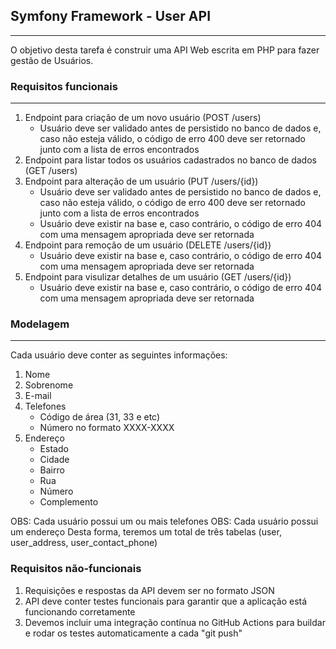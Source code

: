 ## Symfony Framework - User API ##
----

O objetivo desta tarefa é construir uma API Web escrita em PHP para fazer gestão de Usuários.

### Requisitos funcionais ###
----

1. Endpoint para criação de um novo usuário (POST /users)
    - Usuário deve ser validado antes de persistido no banco de dados e, caso não esteja válido, o código de erro 400 deve ser retornado junto com a lista de erros encontrados
2. Endpoint para listar todos os usuários cadastrados no banco de dados (GET /users)
3. Endpoint para alteração de um usuário (PUT /users/{id})
    - Usuário deve ser validado antes de persistido no banco de dados e, caso não esteja válido, o código de erro 400 deve ser retornado junto com a lista de erros encontrados
    - Usuário deve existir na base e, caso contrário, o código de erro 404 com uma mensagem apropriada deve ser retornada
4. Endpoint para remoção de um usuário (DELETE /users/{id})
    - Usuário deve existir na base e, caso contrário, o código de erro 404 com uma mensagem apropriada deve ser retornada
5. Endpoint para visulizar detalhes de um usuário (GET /users/{id})
    - Usuário deve existir na base e, caso contrário, o código de erro 404 com uma mensagem apropriada deve ser retornada

### Modelagem ###
----

Cada usuário deve conter as seguintes informações:

1. Nome
2. Sobrenome
3. E-mail
4. Telefones
    - Código de área (31, 33 e etc)
    - Número no formato XXXX-XXXX
5. Endereço
    - Estado
    - Cidade
    - Bairro
    - Rua
    - Número
    - Complemento

OBS: Cada usuário possui um ou mais telefones
OBS: Cada usuário possui um endereço
Desta forma, teremos um total de três tabelas (user, user_address, user_contact_phone)

### Requisitos não-funcionais ###

1. Requisições e respostas da API devem ser no formato JSON
2. API deve conter testes funcionais para garantir que a aplicação está funcionando corretamente
3. Devemos incluir uma integração contínua no GitHub Actions para buildar e rodar os testes automaticamente a cada "git push"
